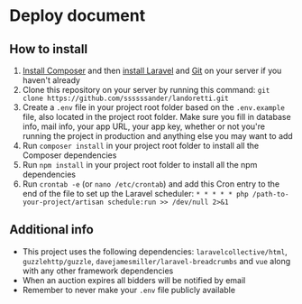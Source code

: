 # Deploy document

## How to install
1. [Install Composer](https://getcomposer.org/download/) and then [install Laravel](https://laravel.com/docs/5.5/installation) and [Git](https://git-scm.com/book/en/v2/Getting-Started-Installing-Git) on your server if you haven't already
2. Clone this repository on your server by running this command: `git clone https://github.com/ssssssander/landoretti.git`
3. Create a `.env` file in your project root folder based on the `.env.example` file, also located in the project root folder. Make sure you fill in database info, mail info, your app URL, your app key, whether or not you're running the project in production and anything else you may want to add
4. Run `composer install` in your project root folder to install all the Composer dependencies
5. Run `npm install` in your project root folder to install all the npm dependencies
6. Run `crontab -e` (or `nano /etc/crontab`) and add this Cron entry to the end of the file to set up the Laravel scheduler: `* * * * * php /path-to-your-project/artisan schedule:run >> /dev/null 2>&1`

## Additional info
- This project uses the following dependencies: `laravelcollective/html`, `guzzlehttp/guzzle`, `davejamesmiller/laravel-breadcrumbs` and `vue` along with any other framework dependencies
- When an auction expires all bidders will be notified by email
- Remember to never make your `.env` file publicly available
